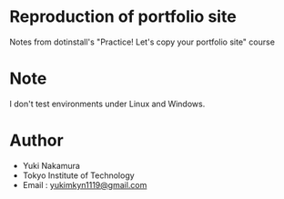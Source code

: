 # Reproduction of portfolio site

Notes from dotinstall's "Practice! Let's copy your portfolio site" course

 
# Note
 
I don't test environments under Linux and Windows.
 
# Author
 
* Yuki Nakamura
* Tokyo Institute of Technology
* Email : yukimkyn1119@gmail.com